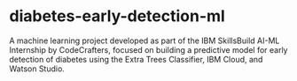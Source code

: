 # diabetes-early-detection-ml
A machine learning project developed as part of the IBM SkillsBuild AI-ML Internship by CodeCrafters, focused on building a predictive model for early detection of diabetes using the Extra Trees Classifier, IBM Cloud, and Watson Studio.
